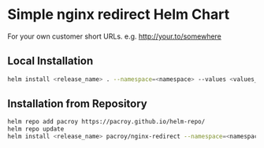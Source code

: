 # Simple nginx redirect Helm Chart

For your own customer short URLs. e.g. http://your.to/somewhere

## Local Installation

```sh
helm install <release_name> . --namespace=<namespace> --values <values_file>
```

## Installation from Repository

```sh
helm repo add pacroy https://pacroy.github.io/helm-repo/
helm repo update
helm install <release_name> pacroy/nginx-redirect --namespace=<namespace> --values <values_file>
```
